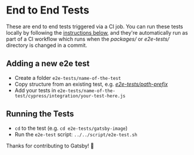 # End to End Tests

These are end to end tests triggered via a CI job. You can run these tests locally by following the [instructions below](#running-the-tests), and they're automatically run as part of a CI workflow which runs when the _packages/_ or _e2e-tests/_ directory is changed in a commit.

## Adding a new e2e test

- Create a folder `e2e-tests/name-of-the-test`
- Copy structure from an existing test, e.g. [_e2e-tests/path-prefix_](./path-prefix/)
- Add your tests in `e2e-tests/name-of-the-test/cypress/integration/your-test-here.js`

## Running the Tests

- `cd` to the test (e.g. `cd e2e-tests/gatsby-image`)
- Run the `e2e-test` script: `../../script/e2e-test.sh`

Thanks for contributing to Gatsby! 💜
